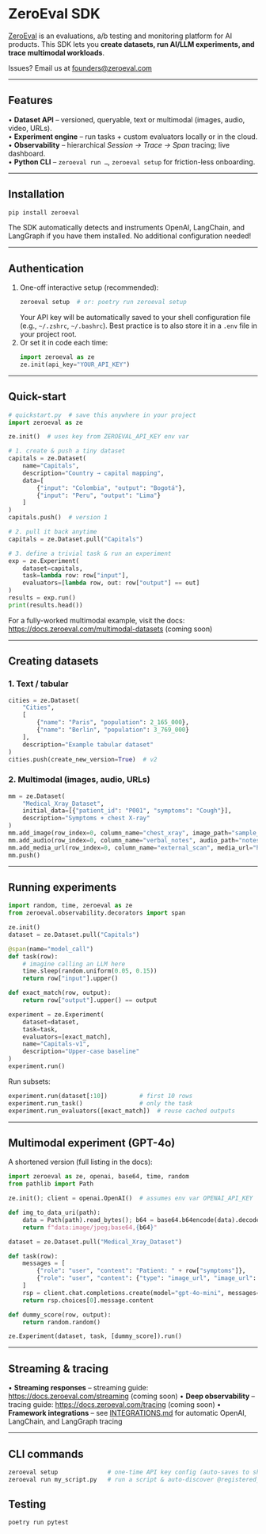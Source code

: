 # ZeroEval SDK

[ZeroEval](https://zeroeval.com) is an evaluations, a/b testing and monitoring platform for AI products. This SDK lets you **create datasets, run AI/LLM experiments, and trace multimodal workloads**.

Issues? Email us at [founders@zeroeval.com](mailto:founders@zeroeval.com)

---

## Features

• **Dataset API** – versioned, queryable, text or multimodal (images, audio, video, URLs).  
• **Experiment engine** – run tasks + custom evaluators locally or in the cloud.  
• **Observability** – hierarchical _Session → Trace → Span_ tracing; live dashboard.  
• **Python CLI** – `zeroeval run …`, `zeroeval setup` for friction-less onboarding.

---

## Installation

```bash
pip install zeroeval
```

The SDK automatically detects and instruments OpenAI, LangChain, and LangGraph if you have them installed. No additional configuration needed!

---

## Authentication

1. One-off interactive setup (recommended):
   ```bash
   zeroeval setup  # or: poetry run zeroeval setup
   ```
   Your API key will be automatically saved to your shell configuration file (e.g., `~/.zshrc`, `~/.bashrc`). Best practice is to also store it in a `.env` file in your project root.
2. Or set it in code each time:
   ```python
   import zeroeval as ze
   ze.init(api_key="YOUR_API_KEY")
   ```

---

## Quick-start

```python
# quickstart.py  # save this anywhere in your project
import zeroeval as ze

ze.init()  # uses key from ZEROEVAL_API_KEY env var

# 1. create & push a tiny dataset
capitals = ze.Dataset(
    name="Capitals",
    description="Country → capital mapping",
    data=[
        {"input": "Colombia", "output": "Bogotá"},
        {"input": "Peru", "output": "Lima"}
    ]
)
capitals.push()  # version 1

# 2. pull it back anytime
capitals = ze.Dataset.pull("Capitals")

# 3. define a trivial task & run an experiment
exp = ze.Experiment(
    dataset=capitals,
    task=lambda row: row["input"],
    evaluators=[lambda row, out: row["output"] == out]
)
results = exp.run()
print(results.head())
```

For a fully-worked multimodal example, visit the docs: https://docs.zeroeval.com/multimodal-datasets (coming soon)

---

## Creating datasets

### 1. Text / tabular

```python
cities = ze.Dataset(
    "Cities",
    [
        {"name": "Paris", "population": 2_165_000},
        {"name": "Berlin", "population": 3_769_000}
    ],
    description="Example tabular dataset"
)
cities.push(create_new_version=True)  # v2
```

### 2. Multimodal (images, audio, URLs)

```python
mm = ze.Dataset(
    "Medical_Xray_Dataset",
    initial_data=[{"patient_id": "P001", "symptoms": "Cough"}],
    description="Symptoms + chest X-ray"
)
mm.add_image(row_index=0, column_name="chest_xray", image_path="sample_images/p001.jpg")
mm.add_audio(row_index=0, column_name="verbal_notes", audio_path="notes/p001.wav")
mm.add_media_url(row_index=0, column_name="external_scan", media_url="https://example.com/scan.jpg", media_type="image")
mm.push()
```

---

## Running experiments

```python
import random, time, zeroeval as ze
from zeroeval.observability.decorators import span

ze.init()
dataset = ze.Dataset.pull("Capitals")

@span(name="model_call")
def task(row):
    # imagine calling an LLM here
    time.sleep(random.uniform(0.05, 0.15))
    return row["input"].upper()

def exact_match(row, output):
    return row["output"].upper() == output

experiment = ze.Experiment(
    dataset=dataset,
    task=task,
    evaluators=[exact_match],
    name="Capitals-v1",
    description="Upper-case baseline"
)
experiment.run()
```

Run subsets:

```python
experiment.run(dataset[:10])         # first 10 rows
experiment.run_task()                # only the task
experiment.run_evaluators([exact_match])  # reuse cached outputs
```

---

## Multimodal experiment (GPT-4o)

A shortened version (full listing in the docs):

```python
import zeroeval as ze, openai, base64, time, random
from pathlib import Path

ze.init(); client = openai.OpenAI()  # assumes env var OPENAI_API_KEY

def img_to_data_uri(path):
    data = Path(path).read_bytes(); b64 = base64.b64encode(data).decode()
    return f"data:image/jpeg;base64,{b64}"

dataset = ze.Dataset.pull("Medical_Xray_Dataset")

def task(row):
    messages = [
        {"role": "user", "content": "Patient: " + row["symptoms"]},
        {"role": "user", "content": {"type": "image_url", "image_url": {"url": img_to_data_uri(row["chest_xray"]) }}}
    ]
    rsp = client.chat.completions.create(model="gpt-4o-mini", messages=messages)
    return rsp.choices[0].message.content

def dummy_score(row, output):
    return random.random()

ze.Experiment(dataset, task, [dummy_score]).run()
```

---

## Streaming & tracing

• **Streaming responses** – streaming guide: https://docs.zeroeval.com/streaming (coming soon)
• **Deep observability** – tracing guide: https://docs.zeroeval.com/tracing (coming soon)
• **Framework integrations** – see [INTEGRATIONS.md](./INTEGRATIONS.md) for automatic OpenAI, LangChain, and LangGraph tracing

---

## CLI commands

```bash
zeroeval setup              # one-time API key config (auto-saves to shell config)
zeroeval run my_script.py   # run a script & auto-discover @registered_experiments
```

## Testing

```bash
poetry run pytest
```
